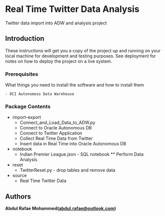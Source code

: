 # Real Time Twitter Data Analysis


Twitter data import into ADW and analysis project

## Introduction

These instructions will get you a copy of the project up and running on your local machine for development and testing purposes. See deployment for notes on how to deploy the project on a live system.

### Prerequisites

What things you need to install the software and how to install them

```
- OCI Autonomous Data Warehouse
```

### Package Contents

* import-export
  * Connect_and_Load_Data_to_ADW.py 
   * Connect to Oracle Autonomous DB
   * Connect to Twitter Application
   * Collect Real Time Data from Twitter
   * Insert data in Real Time into Oracle Autonomous DB
* notebook
  * Indian Premier League.json - SQL notebook
     ** Perform Data Analysis
* reset
  * TwitterReset.py - drop tables and remove data
* source
  * Real Time Twitter Data


## Authors

**Abdul Rafae Mohammed(abdul.rafae@outlook.com)**
